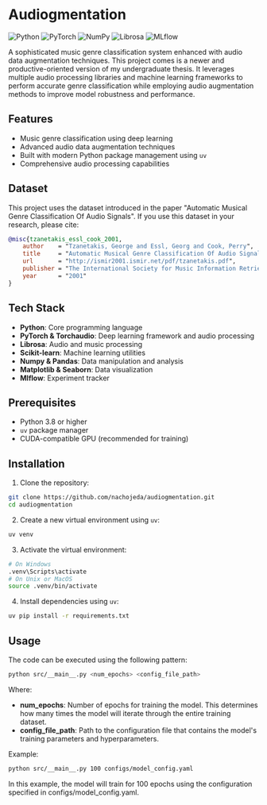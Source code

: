 # Audiogmentation

![Python](https://img.shields.io/badge/python-3.10.16-blue.svg?logo=python&logoColor=white)
![PyTorch](https://img.shields.io/badge/pytorch-2.5.1-ee4c2c.svg?logo=pytorch&logoColor=white)
![NumPy](https://img.shields.io/badge/numpy-1.26.4-013243.svg?logo=numpy&logoColor=white)
![Librosa](https://img.shields.io/badge/librosa-0.10.2-yellow.svg?logo=python&logoColor=white)
![MLflow](https://img.shields.io/badge/MLflow-2.19.0-blue.svg?logo=mlflow&logoColor=white)

A sophisticated music genre classification system enhanced with audio data augmentation techniques. This project comes is a newer  and productive-oriented version of my undergraduate thesis. It leverages multiple audio processing libraries and machine learning frameworks to perform accurate genre classification while employing audio augmentation methods to improve model robustness and performance.

## Features

- Music genre classification using deep learning
- Advanced audio data augmentation techniques
- Built with modern Python package management using `uv`
- Comprehensive audio processing capabilities

## Dataset

This project uses the dataset introduced in the paper "Automatic Musical Genre Classification Of Audio Signals". If you use this dataset in your research, please cite:

```bibtex
@misc{tzanetakis_essl_cook_2001,
    author    = "Tzanetakis, George and Essl, Georg and Cook, Perry",
    title     = "Automatic Musical Genre Classification Of Audio Signals",
    url       = "http://ismir2001.ismir.net/pdf/tzanetakis.pdf",
    publisher = "The International Society for Music Information Retrieval",
    year      = "2001"
}
```

## Tech Stack

- **Python**: Core programming language
- **PyTorch & Torchaudio**: Deep learning framework and audio processing
- **Librosa**: Audio and music processing
- **Scikit-learn**: Machine learning utilities
- **Numpy & Pandas**: Data manipulation and analysis
- **Matplotlib & Seaborn**: Data visualization
- **Mlflow**: Experiment tracker

## Prerequisites

- Python 3.8 or higher
- `uv` package manager
- CUDA-compatible GPU (recommended for training)

## Installation

1. Clone the repository:
```bash
git clone https://github.com/nachojeda/audiogmentation.git
cd audiogmentation
```

2. Create a new virtual environment using `uv`:
```bash
uv venv
```

3. Activate the virtual environment:
```bash
# On Windows
.venv\Scripts\activate
# On Unix or MacOS
source .venv/bin/activate
```

4. Install dependencies using `uv`:
```bash
uv pip install -r requirements.txt
```

## Usage

The code can be executed using the following pattern:

```bash
python src/__main__.py <num_epochs> <config_file_path>
```

Where:

- **num_epochs**: Number of epochs for training the model. This determines how many times the model will iterate through the entire training dataset.
- **config_file_path**: Path to the configuration file that contains the model's training parameters and hyperparameters.

Example:
```bash
python src/__main__.py 100 configs/model_config.yaml
```

In this example, the model will train for 100 epochs using the configuration specified in configs/model_config.yaml.